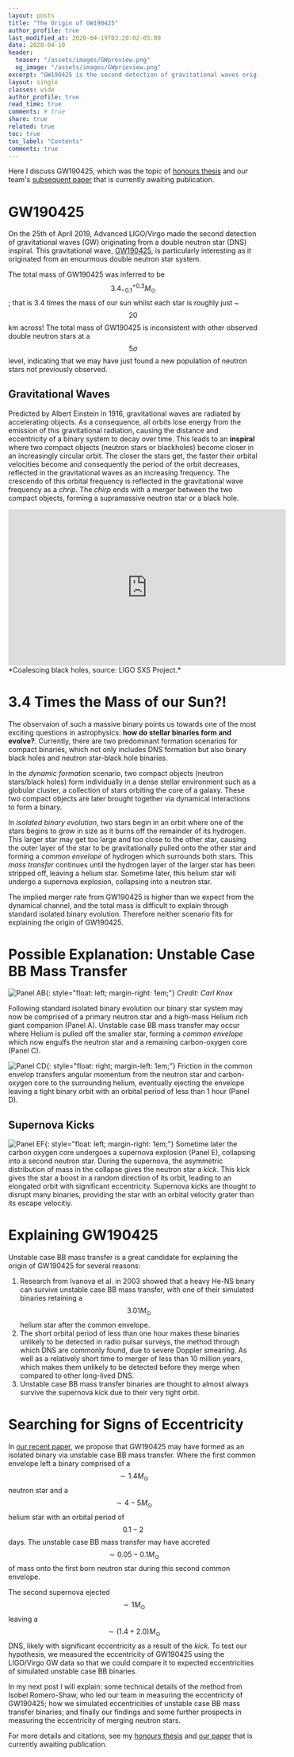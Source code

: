 ```yaml
---
layout: posts
title: "The Origin of GW190425"
author_profile: true
last_modified_at: 2020-04-19T03:20:02-05:00
date: 2020-04-19
header:
  teaser: "/assets/images/GWpreview.png"
  og_image: "/assets/images/GWprieview.png"
excerpt: "GW190425 is the second detection of gravitational waves originating from a double neutron star inspiral, and was the topic of my honours thesis and paper."
layout: single
classes: wide
author_profile: true
read_time: true
comments: # true
share: true
related: true
toc: true
toc_label: "Contents"
comments: true
---
```

Here I discuss GW190425, which was the topic of [honours thesis](/assets/thesis.pdf) and our team's [subsequent paper](https://arxiv.org/abs/2001.06492) that is currently awaiting publication.

# GW190425
On the 25th of April 2019, Advanced LIGO/Virgo made the second detection of gravitational waves (GW) originating from a double neutron star (DNS) inspiral. This gravitational wave, [GW190425](https://www.ligo.org/detections/GW190425.php), is particularly interesting as it originated from an enourmous double neutron star system.

The total mass of GW190425 was inferred to be $$ 3.4^{+0.3}_{-0.1} M_{\odot} $$; that is 3.4 times the mass of our sun whilst each star is roughly just ~$$20$$km across! The total mass of GW190425 is inconsistent with other observed double neutron stars at a $$5\sigma$$ level, indicating that we may have just found a new population of neutron stars not previously observed.

## Gravitational Waves
Predicted by Albert Einstein in 1916, gravitational waves are radiated by accelerating objects. As a consequence, all orbits lose energy from the emission of this gravitational radiation, causing the distance and eccentricity of a binary system to decay over time. This leads to an **inspiral** where two compact objects (neutron stars or blackholes) become closer in an increasingly circular orbit. The closer the stars get, the faster their orbital velocities become and consequently the period of the orbit decreases, reflected in the gravitational waves as an increasing frequency. The crescendo of this orbital frequency is reflected in the gravitational wave frequency as a *chrip*. The *chirp* ends with a merger between the two compact objects, forming a supramassive neutron star or a black hole.

<iframe width="560" height="315" src="https://www.youtube.com/watch?v=yYCnp_42mgY" frameborder="0" allowfullscreen></iframe>
*Coalescing black holes, source: LIGO SXS Project.*


# 3.4 Times the Mass of our Sun?!
The observaion of such a massive binary points us towards one of the most exciting questions in astrophysics: **how do stellar binaries form and evolve?**. Currently, there are two predominant formation scenarios for compact binaries, which not only includes DNS formation but also binary black holes and neutron star-black hole binaries.

In the *dynamic formation* scenario, two compact objects (neutron stars/black holes) form individually in a dense stellar environment such as a globular cluster, a collection of stars orbiting the core of a galaxy. These two compact objects are later brought together via dynamical interactions to form a binary.

In *isolated binary evolution*, two stars begin in an orbit where one of the stars begins to grow in size as it burns off the remainder of its hydrogen. This larger star may get too large and too close to the other star, causing the outer layer of the star to be gravitationally pulled onto the other star and forming a *common envelope* of hydrogen which surrounds both stars. This *mass transfer* continues until the hydrogen layer of the larger star has been stripped off, leaving a helium star. Sometime later, this helium star will undergo a supernova explosion, collapsing into a neutron star.

The implied merger rate from GW190425 is higher than we expect from the dynamical channel, and the total mass is difficult to explain through standard isolated binary evolution. Therefore neither scenario fits for explaining the origin of GW190425.


# Possible Explanation: Unstable Case BB Mass Transfer
![Panel AB](/assets/images/AB.png){: style="float: left; margin-right: 1em;"}
*Credit: Carl Knox*

Following standard isolated binary evolution our binary star system may now be comprised of a primary neutron star and a high-mass Helium rich giant companion (Panel A). Unstable case BB mass transfer may occur where Helium is pulled off the smaller star, forming a *common envelope* which now engulfs the neutron star and a remaining carbon-oxygen core (Panel C).

![Panel CD](/assets/images/CD.png){: style="float: right; margin-left: 1em;"}
Friction in the common envelop transfers angular momentum from the neutron star and carbon-oxygen core to the surrounding helium, eventually ejecting the envelope leaving a tight binary orbit with an orbital period of less than 1 hour (Panel D).


## Supernova Kicks
![Panel EF](/assets/images/EF.png){: style="float: left; margin-right: 1em;"}
Sometime later the carbon oxygen core undergoes a supernova explosion (Panel E), collapsing into a second neutron star. During the supernova, the asymmetric distribution of mass in the collapse gives the neutron star a *kick*. This kick gives the star a boost in a random direction of its orbit, leading to an elongated orbit with significant eccentricity. Supernova kicks are thought to disrupt many binaries, providing the star with an orbital velocity grater than its escape velocitiy.


# Explaining GW190425
Unstable case BB mass transfer is a great candidate for explaining the origin of GW190425 for several reasons:
1. Research from Ivanova et al. in 2003 showed that a heavy He-NS bnary can survive unstable case BB mass transfer, with one of their simulated binaries retaining a $$ 3.01 M_{\odot} $$ helium star after the common envelope.
2. The short orbital period of less than one hour makes these binaries unlikely to be detected in radio pulsar surveys, the method through which DNS are commonly found, due to severe Doppler smearing. As well as a relatively short time to merger of less than 10 million years, which makes them unlikely to be detected before they merge when compared to other long-lived DNS.
3. Unstable case BB mass transfer binaries are thought to almost always survive the supernova kick due to their very tight orbit.

# Searching for Signs of Eccentricity
In [our recent paper](https://arxiv.org/abs/2001.06492), we propose that GW190425 may have formed as an isolated binary via unstable case BB mass transfer. Where the first common envelope left a binary comprised of a $$\sim1.4M_{\odot}$$ neutron star and a $$\sim4-5M_{\odot}$$ helium star with an orbital period of $$0.1-2$$ days. The unstable case BB mass transfer may have accreted $$\sim0.05-0.1M_{\odot}$$ of mass onto the first born neutron star during this second common envelope.

The second supernova ejected $$\sim1M_{\odot}$$ leaving a $$\sim(1.4+2.0)M_{\odot}$$ DNS, likely with significant eccentricity as a result of the *kick*. To test our hypothesis, we measured the eccentricity of GW190425 using the LIGO/Virgo GW data so that we could compare it to expected eccentricities of simulated unstable case BB binaries.

In my next post I will explain: some technical details of the method from Isobel Romero-Shaw, who led our team in measuring the eccentricity of GW190425; how we simulated eccentricities of unstable case BB mass transfer binaries; and finally our findings and some further prospects in measuring the eccentricity of merging neutron stars.

For more details and citations, see my [honours thesis](/assets/thesis.pdf) and [our paper](https://arxiv.org/abs/2001.06492) that is currently awaiting publication.

